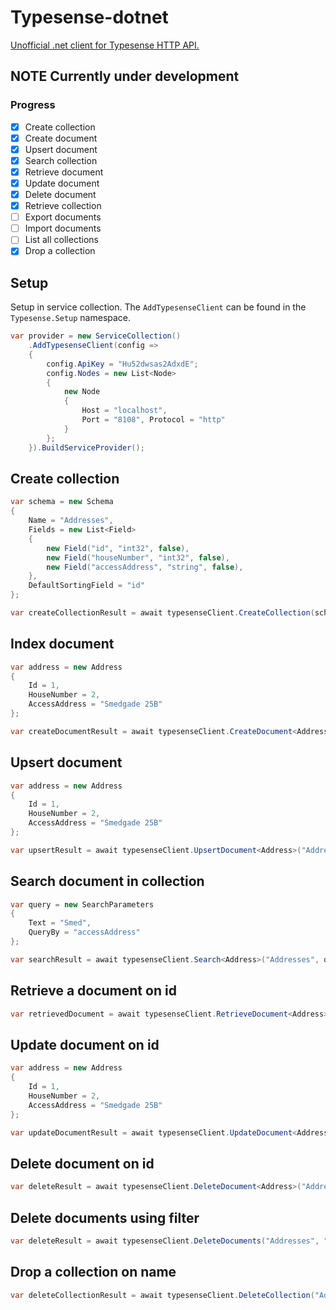 # Typesense-dotnet

[Unofficial .net client for Typesense HTTP API.](https://www.nuget.org/packages/Typesense/)

## NOTE Currently under development

### Progress

- [x] Create collection
- [x] Create document
- [x] Upsert document
- [x] Search collection
- [x] Retrieve document
- [x] Update document
- [x] Delete document
- [x] Retrieve collection
- [ ] Export documents
- [ ] Import documents
- [ ] List all collections
- [x] Drop a collection

## Setup

Setup in service collection. The `AddTypesenseClient` can be found in the `Typesense.Setup` namespace.

``` c#
var provider = new ServiceCollection()
    .AddTypesenseClient(config =>
    {
        config.ApiKey = "Hu52dwsas2AdxdE";
        config.Nodes = new List<Node>
        {
            new Node
            {
                Host = "localhost",
                Port = "8108", Protocol = "http"
            }
        };
    }).BuildServiceProvider();
```

## Create collection

``` c#
var schema = new Schema
{
    Name = "Addresses",
    Fields = new List<Field>
    {
        new Field("id", "int32", false),
        new Field("houseNumber", "int32", false),
        new Field("accessAddress", "string", false),
    },
    DefaultSortingField = "id"
};

var createCollectionResult = await typesenseClient.CreateCollection(schema);
```

## Index document

``` c#
var address = new Address
{
    Id = 1,
    HouseNumber = 2,
    AccessAddress = "Smedgade 25B"
};

var createDocumentResult = await typesenseClient.CreateDocument<Address>("Addresses", address);
```

## Upsert document

``` c#
var address = new Address
{
    Id = 1,
    HouseNumber = 2,
    AccessAddress = "Smedgade 25B"
};

var upsertResult = await typesenseClient.UpsertDocument<Address>("Addresses", address);
```

## Search document in collection

``` c#
var query = new SearchParameters
{
    Text = "Smed",
    QueryBy = "accessAddress"
};

var searchResult = await typesenseClient.Search<Address>("Addresses", query);
```

## Retrieve a document on id

``` c#
var retrievedDocument = await typesenseClient.RetrieveDocument<Address>("Addresses", "1");
```

## Update document on id

``` c#
var address = new Address
{
    Id = 1,
    HouseNumber = 2,
    AccessAddress = "Smedgade 25B"
};

var updateDocumentResult = await typesenseClient.UpdateDocument<Address>("Addresses", "1", address);
```

## Delete document on id

``` c#
var deleteResult = await typesenseClient.DeleteDocument<Address>("Addresses", "1");
```

## Delete documents using filter

``` c#
var deleteResult = await typesenseClient.DeleteDocuments("Addresses", "houseNumber:>=3", 100);
```

## Drop a collection on name

``` c#
var deleteCollectionResult = await typesenseClient.DeleteCollection("Addresses");
```
